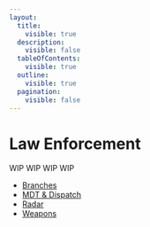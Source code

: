 ```yaml
---
layout:
  title:
    visible: true
  description:
    visible: false
  tableOfContents:
    visible: true
  outline:
    visible: true
  pagination:
    visible: false
---
```


# Law Enforcement

WIP WIP WIP WIP

* [Branches](branches.md)
* [MDT & Dispatch](mdt-and-dispatch.md)
* [Radar](radar.md)
* [Weapons](weapons.md)
